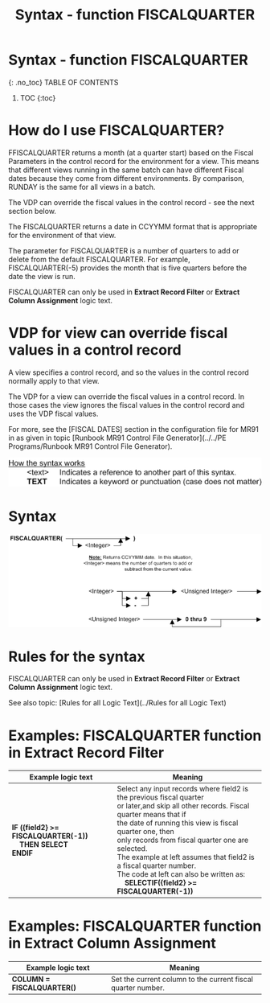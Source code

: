 ﻿---
layout: default
title: "Syntax - function FISCALQUARTER"
parent: Syntax - functions
grand_parent: Workbench Logic Text Syntax
nav_order: 8
---
# Syntax - function FISCALQUARTER
{: .no_toc}
TABLE OF CONTENTS 
1. TOC
{:toc}  


# How do I use FISCALQUARTER? 


FFISCALQUARTER returns a month \(at a quarter start\) based on the Fiscal Parameters in the control record for the environment for a view. This means that different views running in the same batch can have different Fiscal dates because they come from different environments. By comparison, RUNDAY is the same for all views in a batch.

The VDP can override the fiscal values in the control record - see the next section below.

The FISCALQUARTER returns a date in CCYYMM format that is appropriate for the environment of that view.

The parameter for FISCALQUARTER is a number of quarters to add or delete from the default FISCALQUARTER. For example, FISCALQUARTER\(-5\) provides the month that is five quarters before the date the view is run.

FISCALQUARTER can only be used in **Extract Record Filter** or **Extract Column Assignment** logic text.

# VDP for view can override fiscal values in a control record

A view specifies a control record, and so the values in the control record normally apply to that view.

The VDP for a view can override the fiscal values in a control record. In those cases the view ignores the fiscal values in the control record and uses the VDP fiscal values.

For more, see the \[FISCAL DATES\] section in the configuration file for MR91 in as given in topic [Runbook MR91 Control File Generator](../../PE Programs/Runbook MR91 Control File Generator). 


![(Syntax Legend)](../../images/LTZZ_Syntax_legend.gif )

# Syntax 

![Function FISCALQUARTER](../../images/LTSF_FISCALQUARTER_01.gif)

# Rules for the syntax 

FISCALQUARTER can only be used in **Extract Record Filter** or **Extract Column Assignment** logic text.

See also topic: [Rules for all Logic Text](../Rules for all Logic Text) 

# Examples: FISCALQUARTER function in Extract Record Filter 


|Example logic text|Meaning|
|------------------|-------|
|**IF ({field2} >= FISCALQUARTER(-1))<br>&nbsp;&nbsp;&nbsp;&nbsp;THEN SELECT<br>ENDIF**|Select any input records where field2 is the previous fiscal quarter<br>or later,and skip all other records. Fiscal quarter means that if<br>the date of running this view is fiscal quarter one, then<br>only records from fiscal quarter one are selected.<br>The example at left assumes that field2 is a fiscal quarter number.<br>The code at left can also be written as:<br>&nbsp;&nbsp;&nbsp;&nbsp;**SELECTIF({field2} >= FISCALQUARTER(-1))**|

# Examples: FISCALQUARTER function in Extract Column Assignment 


|Example logic text|Meaning|
|------------------|-------|
|**COLUMN = FISCALQUARTER()**|Set the current column to the current fiscal quarter number.|

  

